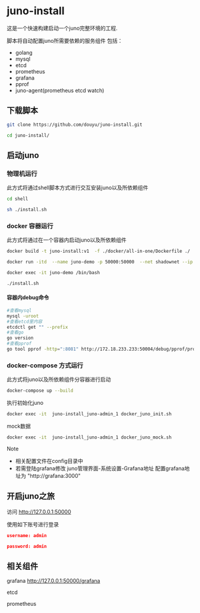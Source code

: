 # juno-install

这是一个快速构建启动一个juno完整环境的工程.

脚本将自动配置juno所需要依赖的服务组件
包括：
- golang
- mysql
- etcd
- prometheus
- grafana
- pprof
- juno-agent(prometheus etcd watch) 

## 下载脚本

```bash
git clone https://github.com/douyu/juno-install.git

cd juno-install/
```

## 启动juno

### 物理机运行

此方式将通过shell脚本方式进行交互安装juno以及所依赖组件

```bash
cd shell

sh ./install.sh
```

### docker 容器运行

此方式将通过在一个容器内启动juno以及所依赖组件

```bash
docker build -t juno-install:v1  -f ./docker/all-in-one/Dockerfile ./

docker run -itd  --name juno-demo -p 50000:50000  --net shadownet --ip 172.18.233.233 --privileged=true juno-install:v1 /usr/sbin/init

docker exec -it juno-demo /bin/bash

./install.sh

```

#### 容器内debug命令

```bash
#查看mysql
mysql -uroot
#查看etcd里内容
etcdctl get "" --prefix
#查看go
go version
#查看pprof
go tool pprof -http=":8081" http://172.18.233.233:50004/debug/pprof/profile
```

### docker-compose 方式运行

此方式将juno以及所依赖组件分容器进行启动

```bash
docker-compose up --build
```

执行初始化juno

```bash
docker exec -it  juno-install_juno-admin_1 docker_juno_init.sh
```

mock数据

```bash
docker exec -it  juno-install_juno-admin_1 docker_juno_mock.sh
```

Note

- 相关配置文件在config目录中
- 若需登陆grafana修改 juno管理界面-系统设置-Grafana地址 配置grafana地址为 "http://grafana:3000"

## 开启juno之旅

访问 http://127.0.0.1:50000

使用如下账号进行登录

```json
username: admin

password: admin
```

## 相关组件

grafana http://127.0.0.1:50000/grafana

etcd 

prometheus 
